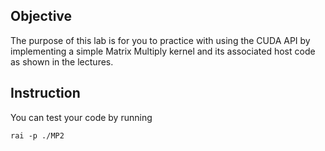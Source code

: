 
## Objective

The purpose of this lab is for you to practice with using the CUDA API by implementing a simple Matrix Multiply kernel and its associated host code as shown in the lectures.


## Instruction

You can test your code by running 

`rai -p ./MP2`